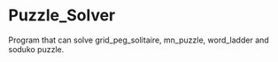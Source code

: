 # Puzzle_Solver

Program that can solve grid_peg_solitaire, mn_puzzle, word_ladder and soduko puzzle.
